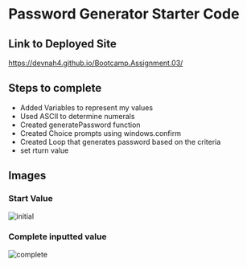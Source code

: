 # Password Generator Starter Code
## Link to Deployed Site
https://devnah4.github.io/Bootcamp.Assignment.03/

## Steps to complete
- Added Variables to represent my values
- Used ASCII to determine numerals
- Created generatePassword function
- Created Choice prompts using windows.confirm
- Created Loop that generates password based on the criteria
- set rturn value
  
## Images
  
  ### Start Value
  ![initial](https://user-images.githubusercontent.com/98830462/156898382-0a00126a-9160-43fb-b970-60f4bc3ecdd3.png)
  
  ### Complete inputted value
  ![complete](https://user-images.githubusercontent.com/98830462/156898381-535f3989-2e3f-4655-849c-a1710f2e8193.png)

